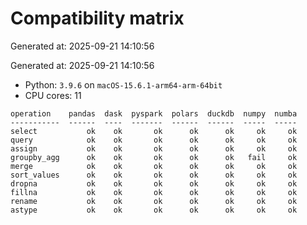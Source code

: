 # Compatibility matrix

Generated at: 2025-09-21 14:10:56

Generated at: 2025-09-21 14:10:56
- Python: `3.9.6` on `macOS-15.6.1-arm64-arm-64bit`
- CPU cores: 11

```text
operation    pandas  dask  pyspark  polars  duckdb  numpy  numba
-----------  ------  ----  -------  ------  ------  -----  -----
select           ok    ok       ok      ok      ok     ok     ok
query            ok    ok       ok      ok      ok     ok     ok
assign           ok    ok       ok      ok      ok     ok     ok
groupby_agg      ok    ok       ok      ok      ok   fail     ok
merge            ok    ok       ok      ok      ok     ok     ok
sort_values      ok    ok       ok      ok      ok     ok     ok
dropna           ok    ok       ok      ok      ok     ok     ok
fillna           ok    ok       ok      ok      ok     ok     ok
rename           ok    ok       ok      ok      ok     ok     ok
astype           ok    ok       ok      ok      ok     ok     ok
```
